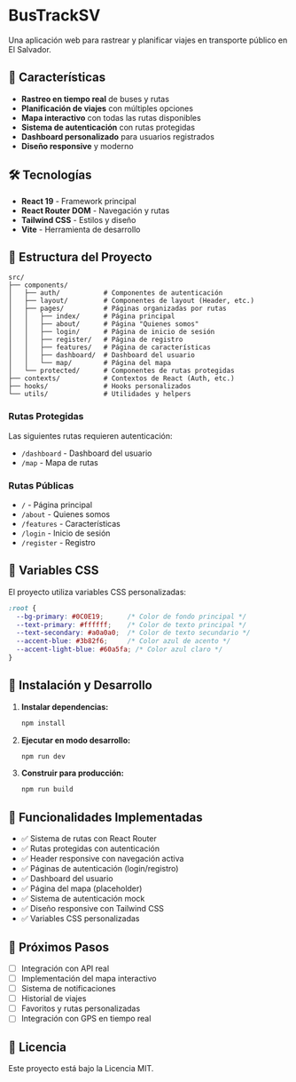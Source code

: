# BusTrackSV

Una aplicación web para rastrear y planificar viajes en transporte público en El Salvador.

## 🚀 Características

- **Rastreo en tiempo real** de buses y rutas
- **Planificación de viajes** con múltiples opciones
- **Mapa interactivo** con todas las rutas disponibles
- **Sistema de autenticación** con rutas protegidas
- **Dashboard personalizado** para usuarios registrados
- **Diseño responsive** y moderno

## 🛠️ Tecnologías

- **React 19** - Framework principal
- **React Router DOM** - Navegación y rutas
- **Tailwind CSS** - Estilos y diseño
- **Vite** - Herramienta de desarrollo

## 📁 Estructura del Proyecto

```
src/
├── components/
│   ├── auth/           # Componentes de autenticación
│   ├── layout/         # Componentes de layout (Header, etc.)
│   ├── pages/          # Páginas organizadas por rutas
│   │   ├── index/      # Página principal
│   │   ├── about/      # Página "Quienes somos"
│   │   ├── login/      # Página de inicio de sesión
│   │   ├── register/   # Página de registro
│   │   ├── features/   # Página de características
│   │   ├── dashboard/  # Dashboard del usuario
│   │   └── map/        # Página del mapa
│   └── protected/      # Componentes de rutas protegidas
├── contexts/           # Contextos de React (Auth, etc.)
├── hooks/              # Hooks personalizados
└── utils/              # Utilidades y helpers
```


### Rutas Protegidas

Las siguientes rutas requieren autenticación:
- `/dashboard` - Dashboard del usuario
- `/map` - Mapa de rutas

### Rutas Públicas

- `/` - Página principal
- `/about` - Quienes somos
- `/features` - Características
- `/login` - Inicio de sesión
- `/register` - Registro

## 🎨 Variables CSS

El proyecto utiliza variables CSS personalizadas:

```css
:root {
  --bg-primary: #0C0E19;      /* Color de fondo principal */
  --text-primary: #ffffff;    /* Color de texto principal */
  --text-secondary: #a0a0a0;  /* Color de texto secundario */
  --accent-blue: #3b82f6;     /* Color azul de acento */
  --accent-light-blue: #60a5fa; /* Color azul claro */
}
```

## 🚀 Instalación y Desarrollo

1. **Instalar dependencias:**
   ```bash
   npm install
   ```

2. **Ejecutar en modo desarrollo:**
   ```bash
   npm run dev
   ```

3. **Construir para producción:**
   ```bash
   npm run build
   ```

## 📱 Funcionalidades Implementadas

- ✅ Sistema de rutas con React Router
- ✅ Rutas protegidas con autenticación
- ✅ Header responsive con navegación activa
- ✅ Páginas de autenticación (login/registro)
- ✅ Dashboard del usuario
- ✅ Página del mapa (placeholder)
- ✅ Sistema de autenticación mock
- ✅ Diseño responsive con Tailwind CSS
- ✅ Variables CSS personalizadas

## 🔄 Próximos Pasos

- [ ] Integración con API real
- [ ] Implementación del mapa interactivo
- [ ] Sistema de notificaciones
- [ ] Historial de viajes
- [ ] Favoritos y rutas personalizadas
- [ ] Integración con GPS en tiempo real

## 📄 Licencia

Este proyecto está bajo la Licencia MIT.
